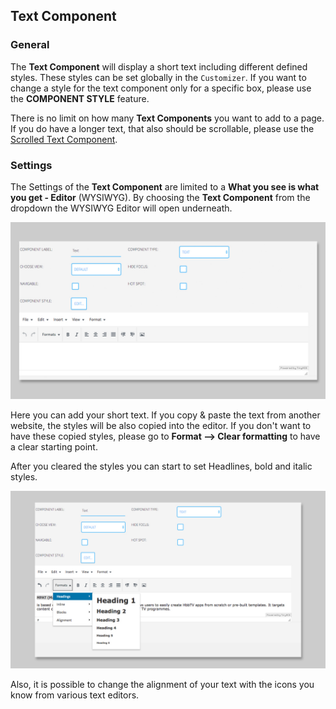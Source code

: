 ## Text Component

### General

The **Text Component** will display a short text including different defined styles. These styles can be set globally in the `Customizer`. If you want to change a style for the text component only for a specific box, please use the **COMPONENT STYLE** feature.

There is no limit on how many **Text Components** you want to add to a page. If you do have a longer text, that also should be scrollable, please use the [Scrolled Text Component](https://mpat-eu.github.io/handbook/05_mpat_editing_component_scrolled_text.html).

### Settings

The Settings of the **Text Component** are limited to a **What you see is what you get - Editor** (WYSIWYG).
By choosing the **Text Component** from the dropdown the WYSIWYG Editor will open underneath.

![Text Component](images/Components/text_component_01.jpg)

Here you can add your short text. If you copy & paste the text from another website, the styles will be also copied into the editor. If you don't want to have these copied styles, please go to **Format --> Clear formatting** to have a clear starting point. 

After you cleared the styles you can start to set Headlines, bold and italic styles.

![Text Component - Styles](images/Components/text_component_02.jpg)

Also, it is possible to change the alignment of your text with the icons you know from various text editors.
